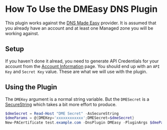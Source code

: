 # How To Use the DMEasy DNS Plugin

This plugin works against the [DNS Made Easy](https://dnsmadeeasy.com/) provider. It is assumed that you already have an account and at least one Managed zone you will be working against.

## Setup

If you haven't done it alread, you need to generate API Credentials for your account from the [Account Information](https://dnsmadeeasy.com/account/info) page. You should end up with an `API Key` and `Secret Key` value. These are what we will use with the plugin.

## Using the Plugin

The `DMEKey` argument is a normal string variable. But the `DMESecret` is a [SecureString](https://docs.microsoft.com/en-us/dotnet/api/system.security.securestring) which takes a bit more effort to produce.

```powershell
$dmeSecret = Read-Host "DME Secret" -AsSecureString
$dmeParams = @{DMEKey='xxxxxxxxxxxx';DMESecret=$dmeSecret}
New-PACertificate test.example.com -DnsPlugin DMEasy -PluginArgs $dmeParams
```

